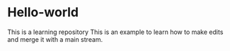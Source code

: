 # Hello-world
This is a learning repository
This is an example to learn how to make edits and merge it with a main stream.

